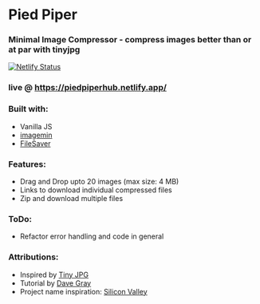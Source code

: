 # Pied Piper
### Minimal Image Compressor - compress images better than or at par with tinyjpg

[![Netlify Status](https://api.netlify.com/api/v1/badges/4f1254df-9ef0-4358-bd2d-3f2314bb02ed/deploy-status)](https://app.netlify.com/sites/piedpiperhub/deploys)
### live @ https://piedpiperhub.netlify.app/

### Built with: 
- Vanilla JS
- [imagemin](https://www.npmjs.com/package/imagemin)
- [FileSaver](https://www.npmjs.com/package/file-saver)

### Features:
- Drag and Drop upto 20 images (max size: 4 MB)
- Links to download individual compressed files
- Zip and download multiple files

### ToDo:
- Refactor error handling and code in general

### Attributions:
- Inspired by [Tiny JPG](https://tinyjpg.com/)
- Tutorial by [Dave Gray](https://www.youtube.com/watch?v=jEjo9UytpIc)
- Project name inspiration: [Silicon Valley](https://www.hbo.com/silicon-valley)


